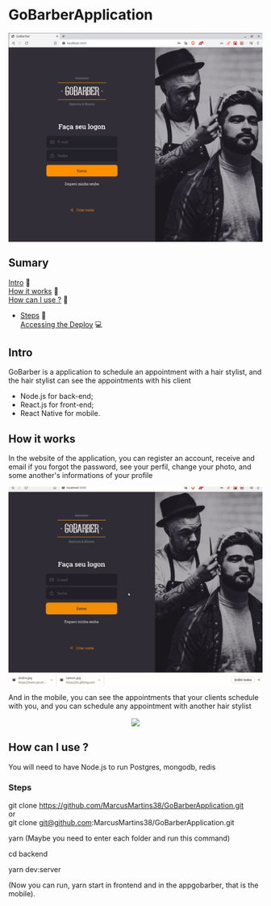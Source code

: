 # GoBarberApplication

<p align="center">
<img src="./.github/LogIn.png" width=550 align="center" />
</p>

## Sumary
[Intro](#intro) :door:  
[How it works](#how-it-works) :open_book:  
[How can I use ?](#how-can-i-use-) :open_book:  
- [Steps](#steps) :open_book:  
[Accessing the Deploy](#or-you-can-access-the-deploy) :computer:

## Intro

GoBarber is a application to schedule an appointment with a hair stylist, and the hair stylist can see the appointments with his client

- Node.js for back-end;
- React.js for front-end;
- React Native for mobile.

## How it works
In the website of the application, you can register an account, receive and email if you forgot the password, see your perfil, change your photo, and some another's informations of your profile

<p align="center">
<img src="./.github/perfil.gif" width=750 align="center" />
</p>

And in the mobile, you can see the appointments that your clients schedule with you, and you can schedule any appointment with another hair stylist

<p align="center">
<img src="./.github/MobileGif.gif" width=250 height align="center" />
</p>



## How can I use ?

You will need to have Node.js to run
Postgres, mongodb, redis

### Steps

git clone https://github.com/MarcusMartins38/GoBarberApplication.git </br>
  or</br>
git clone git@github.com:MarcusMartins38/GoBarberApplication.git

yarn (Maybe you need to enter each folder and run this command)

cd backend

yarn dev:server

(Now you can run, yarn start in frontend and in the appgobarber, that is the mobile).

